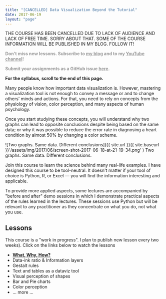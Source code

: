 ```yaml
---
title: "[CANCELLED] Data Visualization Beyond the Tutorial"
date: 2017-06-19
layout: "page"
---
```


THE COURSE HAS BEEN CANCELLED DUE TO LACK OF AUDIENCE AND LACK OF FREE TIME. SORRY ABOUT THAT. SOME OF THE COURSE INFORMATION WILL BE PUBLISHED IN MY BLOG. FOLLOW IT!

<span style="color:#999999;"><strong>Don't miss new lessons. Subscribe to <a style="color:#999999;" href="https://gorelik.net/blog/" rel="noopener">my blog</a> and to my <a style="color:#999999;" href="https://www.youtube.com/channel/UCgT25rZ6Ixs1R6tnx0LSDfA" rel="noopener">YouTube channel</a>!</strong></span>

<span style="color:#999999;"><strong>Submit your assignments as a GitHub issue <a style="color:#999999;" href="https://github.com/bgbg/dataVisualizationBeyondTheTutorial/issues">here</a>.</strong></span>

**For the syllabus, scroll to the end of this page.**

Many people know how important data visualization is. However, mastering a visualization tool is not enough to convey a message or and to change others’ minds and actions. For that, you need to rely on concepts from the physiology of vision, color perception, and many aspects of human psychology.

Once you start studying these concepts, you will understand why two graphs can lead to opposite conclusions despite being based on the same data; or why it was possible to reduce the error rate in diagnosing a heart condition by almost 50% by changing a color scheme.

![Two graphs. Same data. Different conclusions]({{ site.url }}{{ site.baseurl }}'/assets/img/2017/06/screen-shot-2017-06-18-at-21-19-34.png' ) Two graphs. Same data. Different conclusions.

Join this course to learn the science behind many real-life examples. I have designed this course to be tool-neutral. It doesn't matter if your tool of choice is Python, R, or Excel — you will find the information interesting and applicable.

To provide more applied aspects, some lectures are accompanied by "before and after" demo sessions in which I demonstrate practical aspects of the rules learned in the lectures. These sessions use Python but will be relevant to any practitioner as they concentrate on what you do, not what you use.

## Lessons

This course is a "work in progress". I plan to publish new lesson every two weeks). Click on the links below to watch the lessons

- **[What, Why, How?](https://gorelik.net/course/data-visualization-what-why-and-how/)**
- Data-ink ratio & Information layers
- Gestalt rules
- Text and tables as a dataviz tool
- Visual perception of shapes
- Bar and Pie charts
- Color perception
- … more …
